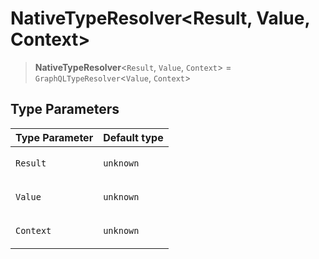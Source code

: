 # NativeTypeResolver\<Result, Value, Context\>

> **NativeTypeResolver**\<`Result`, `Value`, `Context`\> = `GraphQLTypeResolver`\<`Value`, `Context`\>

## Type Parameters

<table>
<thead>
<tr>
<th>Type Parameter</th>
<th>Default type</th>
</tr>
</thead>
<tbody>
<tr>
<td>

`Result`

</td>
<td>

`unknown`

</td>
</tr>
<tr>
<td>

`Value`

</td>
<td>

`unknown`

</td>
</tr>
<tr>
<td>

`Context`

</td>
<td>

`unknown`

</td>
</tr>
</tbody>
</table>
